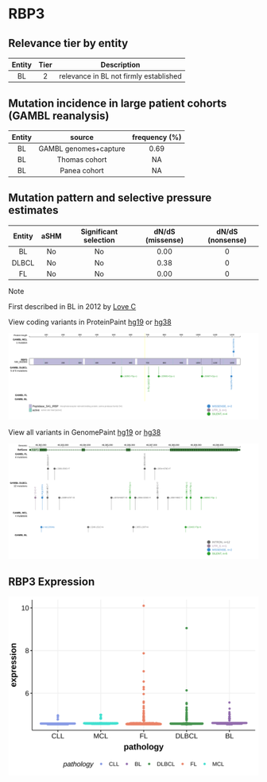 # RBP3

## Relevance tier by entity

|Entity|Tier|Description                           |
|:------:|:----:|--------------------------------------|
|BL    |2   |relevance in BL not firmly established|

## Mutation incidence in large patient cohorts (GAMBL reanalysis)

|Entity|source               |frequency (%)|
|:------:|:---------------------:|:-------------:|
|BL    |GAMBL genomes+capture|0.69         |
|BL    |Thomas cohort        |  NA         |
|BL    |Panea cohort         |  NA         |

## Mutation pattern and selective pressure estimates

|Entity|aSHM|Significant selection|dN/dS (missense)|dN/dS (nonsense)|
|:------:|:----:|:---------------------:|:----------------:|:----------------:|
|BL    |No  |No                   |0.00            |0               |
|DLBCL |No  |No                   |0.38            |0               |
|FL    |No  |No                   |0.00            |0               |


> [!NOTE]
> First described in BL in 2012 by [Love C](https://pubmed.ncbi.nlm.nih.gov/23143597)


View coding variants in ProteinPaint [hg19](https://morinlab.github.io/LLMPP/GAMBL/RBP3_protein.html)  or [hg38](https://morinlab.github.io/LLMPP/GAMBL/RBP3_protein_hg38.html)

![image](images/proteinpaint/RBP3_NM_002900.svg)

View all variants in GenomePaint [hg19](https://morinlab.github.io/LLMPP/GAMBL/RBP3.html)  or [hg38](https://morinlab.github.io/LLMPP/GAMBL/RBP3_hg38.html)

![image](images/proteinpaint/RBP3.svg)
## RBP3 Expression
![image](images/gene_expression/RBP3_by_pathology.svg)
<!-- ORIGIN: loveGeneticLandscapeMutations2012 -->
